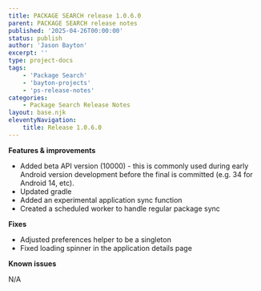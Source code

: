 ```yaml
---
title: PACKAGE SEARCH release 1.0.6.0
parent: PACKAGE SEARCH release notes
published: '2025-04-26T00:00:00'
status: publish
author: 'Jason Bayton'
excerpt: ''
type: project-docs
tags: 
    - 'Package Search'
    - 'bayton-projects'
    - 'ps-release-notes'
categories: 
    - Package Search Release Notes
layout: base.njk
eleventyNavigation: 
    title: Release 1.0.6.0
---
```


**Features & improvements**

- Added beta API version (10000) - this is commonly used during early Android version development before the final is committed (e.g. 34 for Android 14, etc).
- Updated gradle
- Added an experimental application sync function
- Created a scheduled worker to handle regular package sync

**Fixes**

- Adjusted preferences helper to be a singleton
- Fixed loading spinner in the application details page


**Known issues**

N/A